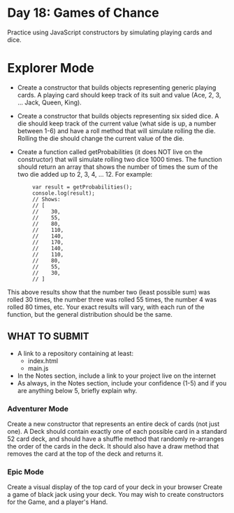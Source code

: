 # Day 18: Games of Chance

Practice using JavaScript constructors by simulating playing cards and dice.

# Explorer Mode

* Create a constructor that builds objects representing generic playing cards. A playing card should keep track of its suit and value (Ace, 2, 3, ... Jack, Queen, King).

* Create a constructor that builds objects representing six sided dice. A die should keep track of the current value (what side is up, a number between 1-6) and have a roll method that will simulate rolling the die. Rolling the die should change the current value of the die.

* Create a function called getProbabilities (it does NOT live on the constructor) that will simulate rolling two dice 1000 times. The function should return an array that shows the number of times the sum of the two die added up to 2, 3, 4, ... 12. For example:

```
        var result = getProbabilities();
        console.log(result);
        // Shows:
        // [
        //    30,
        //    55,
        //    80,
        //    110,
        //    140,
        //    170,
        //    140,
        //    110,
        //    80,
        //    55,
        //    30,
        // ]
```
This above results show that the number two (least possible sum) was rolled 30 times, the number three was rolled 55 times, the number 4 was rolled 80 times, etc. Your exact results will vary, with each run of the function, but the general distribution should be the same.

## WHAT TO SUBMIT
* A link to a repository containing at least:
  * index.html
  * main.js
* In the Notes section, include a link to your project live on the internet
* As always, in the Notes section, include your confidence (1-5) and if you are anything below 5, briefly explain why.

### Adventurer Mode

Create a new constructor that represents an entire deck of cards (not just one). A Deck should contain exactly one of each possible card in a standard 52 card deck, and should have a shuffle method that randomly re-arranges the order of the cards in the deck. It should also have a draw method that removes the card at the top of the deck and returns it.

### Epic Mode

Create a visual display of the top card of your deck in your browser
Create a game of black jack using your deck. You may wish to create constructors for the Game, and a player's Hand.
